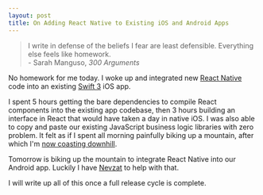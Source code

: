 ```yaml
---
layout: post
title: On Adding React Native to Existing iOS and Android Apps
---
```


> I write in defense of the beliefs I fear are least defensible. Everything else feels like homework.
> <br/>- Sarah Manguso, _300 Arguments_

No homework for me today. I woke up and integrated new [React Native][0] code into an existing [Swift 3][1] iOS app.

I spent 5 hours getting the bare dependencies to compile React components into the existing app codebase, then 3 hours building an interface in React that would have taken a day in native iOS. I was also able to copy and paste our existing JavaScript business logic libraries with zero problem. It felt as if I spent all morning painfully biking up a mountain, after which I'm [now coasting downhill][3].

Tomorrow is biking up the mountain to integrate React Native into our Android app. Luckily I have [Nevzat][2] to help with that.

I will write up all of this once a full release cycle is complete.

[0]: https://facebook.github.io/react-native/
[1]: https://swift.org
[2]: https://gitlab.com/nevzat
[3]: https://www.youtube.com/watch?v=fYGPcfUqzL0

